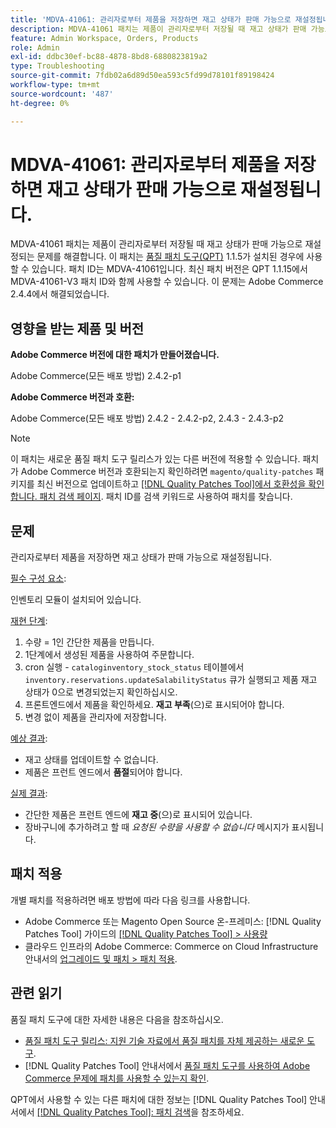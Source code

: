 ```yaml
---
title: 'MDVA-41061: 관리자로부터 제품을 저장하면 재고 상태가 판매 가능으로 재설정됩니다.'
description: MDVA-41061 패치는 제품이 관리자로부터 저장될 때 재고 상태가 판매 가능으로 재설정되는 문제를 해결합니다. 이 패치는 [Quality Patches Tool (QPT)](https://experienceleague.adobe.com/ko/docs/commerce-operations/tools/quality-patches-tool/quality-patches-tool-to-self-serve-quality-patches) 1.1.5가 설치된 경우 사용할 수 있습니다. 패치 ID는 MDVA-41061입니다. 최신 패치 버전은 QPT 1.1.15에서 MDVA-41061-V3 패치 ID와 함께 사용할 수 있습니다. 이 문제는 Adobe Commerce 2.4.4에서 해결되었습니다.
feature: Admin Workspace, Orders, Products
role: Admin
exl-id: ddbc30ef-bc88-4878-8bd8-6880823819a2
type: Troubleshooting
source-git-commit: 7fdb02a6d89d50ea593c5fd99d78101f89198424
workflow-type: tm+mt
source-wordcount: '487'
ht-degree: 0%

---
```


# MDVA-41061: 관리자로부터 제품을 저장하면 재고 상태가 판매 가능으로 재설정됩니다.

MDVA-41061 패치는 제품이 관리자로부터 저장될 때 재고 상태가 판매 가능으로 재설정되는 문제를 해결합니다. 이 패치는 [품질 패치 도구(QPT)](https://experienceleague.adobe.com/ko/docs/commerce-operations/tools/quality-patches-tool/quality-patches-tool-to-self-serve-quality-patches) 1.1.5가 설치된 경우에 사용할 수 있습니다. 패치 ID는 MDVA-41061입니다. 최신 패치 버전은 QPT 1.1.15에서 MDVA-41061-V3 패치 ID와 함께 사용할 수 있습니다. 이 문제는 Adobe Commerce 2.4.4에서 해결되었습니다.

## 영향을 받는 제품 및 버전

**Adobe Commerce 버전에 대한 패치가 만들어졌습니다.**

Adobe Commerce(모든 배포 방법) 2.4.2-p1

**Adobe Commerce 버전과 호환:**

Adobe Commerce(모든 배포 방법) 2.4.2 - 2.4.2-p2, 2.4.3 - 2.4.3-p2

>[!NOTE]
>
>이 패치는 새로운 품질 패치 도구 릴리스가 있는 다른 버전에 적용할 수 있습니다. 패치가 Adobe Commerce 버전과 호환되는지 확인하려면 `magento/quality-patches` 패키지를 최신 버전으로 업데이트하고 [[!DNL Quality Patches Tool]에서 호환성을 확인합니다. 패치 검색 페이지](https://experienceleague.adobe.com/ko/docs/commerce-operations/tools/quality-patches-tool/quality-patches-tool-to-self-serve-quality-patches). 패치 ID를 검색 키워드로 사용하여 패치를 찾습니다.

## 문제

관리자로부터 제품을 저장하면 재고 상태가 판매 가능으로 재설정됩니다.

<u>필수 구성 요소</u>:

인벤토리 모듈이 설치되어 있습니다.

<u>재현 단계</u>:

1. 수량 = 1인 간단한 제품을 만듭니다.
1. 1단계에서 생성된 제품을 사용하여 주문합니다.
1. cron 실행 - `cataloginventory_stock_status` 테이블에서 `inventory.reservations.updateSalabilityStatus` 큐가 실행되고 제품 재고 상태가 0으로 변경되었는지 확인하십시오.
1. 프론트엔드에서 제품을 확인하세요. **재고 부족**(으)로 표시되어야 합니다.
1. 변경 없이 제품을 관리자에 저장합니다.

<u>예상 결과</u>:

* 재고 상태를 업데이트할 수 없습니다.
* 제품은 프런트 엔드에서 **품절**&#x200B;되어야 합니다.

<u>실제 결과</u>:

* 간단한 제품은 프런트 엔드에 **재고 중**(으)로 표시되어 있습니다.
* 장바구니에 추가하려고 할 때 *요청된 수량을 사용할 수 없습니다* 메시지가 표시됩니다.

## 패치 적용

개별 패치를 적용하려면 배포 방법에 따라 다음 링크를 사용합니다.

* Adobe Commerce 또는 Magento Open Source 온-프레미스: [!DNL Quality Patches Tool] 가이드의 [[!DNL Quality Patches Tool] > 사용량](/help/tools/quality-patches-tool/usage.md)
* 클라우드 인프라의 Adobe Commerce: Commerce on Cloud Infrastructure 안내서의 [업그레이드 및 패치 > 패치 적용](https://experienceleague.adobe.com/docs/commerce-cloud-service/user-guide/develop/upgrade/apply-patches.html?lang=ko).

## 관련 읽기

품질 패치 도구에 대한 자세한 내용은 다음을 참조하십시오.

* [품질 패치 도구 릴리스: 지원 기술 자료에서 품질 패치를 자체 제공하는 새로운 도구](https://experienceleague.adobe.com/ko/docs/commerce-operations/tools/quality-patches-tool/quality-patches-tool-to-self-serve-quality-patches).
* [!DNL Quality Patches Tool] 안내서에서 [품질 패치 도구를 사용하여 Adobe Commerce 문제에 패치를 사용할 수 있는지 확인](/help/tools/quality-patches-tool/patches-available-in-qpt/check-patch-for-magento-issue-with-magento-quality-patches.md).

QPT에서 사용할 수 있는 다른 패치에 대한 정보는 [!DNL Quality Patches Tool] 안내서에서 [[!DNL Quality Patches Tool]: 패치 검색](https://experienceleague.adobe.com/tools/commerce-quality-patches/index.html?lang=ko)을 참조하세요.
